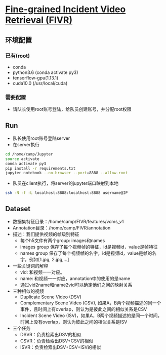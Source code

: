 # [Fine-grained Incident Video Retrieval (FIVR)](https://arxiv.org/abs/1809.04094)
## 环境配置
### 已有(root)
- conda
- python3.6 (conda activate py3)
- tensorflow-gpu(1.13.1)
- cuda10.0 (/usr/local/cuda)
### 需要配置
- 请队长使用root账号登陆，给队员创建账号，并分配root权限
## Run
- 队长使用root账号登陆server
- 在server执行
```bash
cd /home/camp/Jupyter
source activate
conda activate py3
pip install -r requirements.txt
jupyter notebook --no-browser --port=8888 --allow-root
```
- 队员在client执行，将server的jupyter端口映射到本地
```bash
ssh -N -f -L localhost:8888:localhost:8888 username@IP
```
## Dataset
- 数据集特征目录：/home/camp/FIVR/features/vcms_v1
- Annotation目录：/home/camp/FIVR/annotation
- 描述：我们提供视频的帧级别特征
    - 每个h5文件有两个group: images和names
    - images group 保存了每个视频帧的特征，id是视频id，value是帧特征
    - names group 保存了每个视频帧的名字，id是视频id，value是帧的名字，例如\[1.jpg, 2.jpg,...\]
- 一些关键词的解释
    - vid: 和视频一一对应。
    - name: 和视频一一对应，annotation中的使用的是name
    - 通过vid2name和name2vid可以确定他们之间的映射关系
- 三种相似的视频
    - Duplicate Scene Video (DSV)
    - Complementary Scene Video (CSV), 如果A，B两个视频描述的同一个事件，且时间上有overlap，则认为是彼此之间的相似关系是CSV
    - Incident Scene Video (ISV)，如果A，B两个视频描述的是同一个时间，时间上没有overlap，则认为彼此之间的相似关系是ISV
- 三个任务
    - DSVR：负责检索出DSV的相似
    - CSVR：负责检索出DSV+CSV的相似
    - ISVR：负责检索出DSV+CSV+ISV的相似